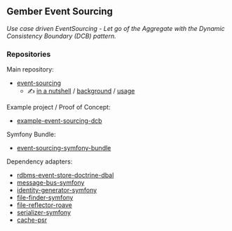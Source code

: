 ## Gember Event Sourcing

_Use case driven EventSourcing - Let go of the Aggregate with the Dynamic Consistency Boundary (DCB) pattern._

### Repositories

Main repository:
- [event-sourcing](https://github.com/GemberPHP/event-sourcing)
  - ✍️ [in a nutshell](https://github.com/GemberPHP/event-sourcing?tab=readme-ov-file#in-a-nutshell) / [background](https://github.com/GemberPHP/event-sourcing/blob/main/docs/background.md) / [usage](https://github.com/GemberPHP/event-sourcing/blob/main/docs/usage.md)

Example project / Proof of Concept:
- [example-event-sourcing-dcb](https://github.com/GemberPHP/example-event-sourcing-dcb)

Symfony Bundle:
- [event-sourcing-symfony-bundle](https://github.com/GemberPHP/event-sourcing-symfony-bundle)

Dependency adapters:
- [rdbms-event-store-doctrine-dbal](https://github.com/GemberPHP/rdbms-event-store-doctrine-dbal)
- [message-bus-symfony](https://github.com/GemberPHP/message-bus-symfony)
- [identity-generator-symfony](https://github.com/GemberPHP/identity-generator-symfony)
- [file-finder-symfony](https://github.com/GemberPHP/file-finder-symfony)
- [file-reflector-roave](https://github.com/GemberPHP/file-reflector-roave)
- [serializer-symfony](https://github.com/GemberPHP/serializer-symfony)
- [cache-psr](https://github.com/GemberPHP/cache-psr)
